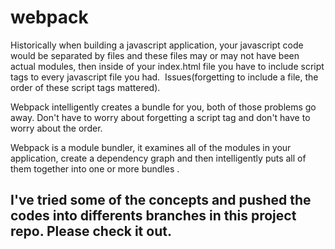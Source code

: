 # webpack

Historically when building a javascript application, your javascript code would be separated by files and these files may or may not have been actual modules, then inside of your index.html file you have to include script tags to every javascript file you had.  Issues(forgetting to include a file, the order of these script tags mattered). 

Webpack intelligently creates a bundle for you, both of those problems go away. Don't have to worry about forgetting a script tag and don't have to worry about the order.

Webpack is a module bundler, it examines all of the modules in your application, create a dependency graph and then intelligently puts all of them together into one or more bundles . 


## I've tried some of the concepts and pushed the codes into differents branches in this project repo. Please check it out. 
